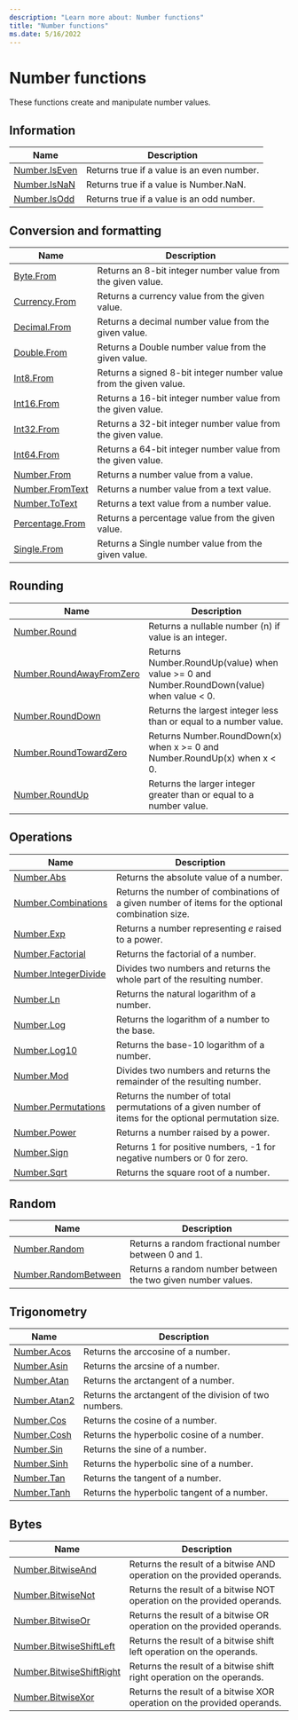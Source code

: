 ```yaml
---
description: "Learn more about: Number functions"
title: "Number functions"
ms.date: 5/16/2022
---
```

# Number functions

These functions create and manipulate number values.

## Information

|Name|Description|  
|------------|---------------|  
|[Number.IsEven](number-iseven.md)|Returns true if a value is an even number.|
|[Number.IsNaN](number-isnan.md)|Returns true if a value is Number.NaN.|  
|[Number.IsOdd](number-isodd.md)|Returns true if a value is an odd number.|  

## Conversion and formatting  

|Name|Description|
|------------|---------------|
|[Byte.From](byte-from.md)|Returns an 8-bit integer number value from the given value.|
|[Currency.From](currency-from.md)|Returns a currency value from the given value.|
|[Decimal.From](decimal-from.md)|Returns a decimal number value from the given value.|
|[Double.From](double-from.md)|Returns a Double number value from the given value.|
|[Int8.From](int8-from.md)|Returns a signed 8-bit integer number value from the given value.|
|[Int16.From](int16-from.md)|Returns a 16-bit integer number value from the given value.|
|[Int32.From](int32-from.md)|Returns a 32-bit integer number value from the given value.|
|[Int64.From](int64-from.md)|Returns a 64-bit integer number value from the given value.|
|[Number.From](number-from.md)|Returns a number value from a value.|
|[Number.FromText](number-fromtext.md)|Returns a number value from a text value.|
|[Number.ToText](number-totext.md)|Returns a text value from a number value.|
|[Percentage.From](percentage-from.md)|Returns a percentage value from the given value.|
|[Single.From](single-from.md)|Returns a Single number value from the given value.|

## Rounding

|Name|Description|
|------------|---------------|
|[Number.Round](number-round.md)|Returns a nullable number (n) if value is an integer.|
|[Number.RoundAwayFromZero](number-roundawayfromzero.md)|Returns Number.RoundUp(value) when value &gt;= 0 and Number.RoundDown(value) when value &lt; 0.|
|[Number.RoundDown](number-rounddown.md)|Returns the largest integer less than or equal to a number value.|
|[Number.RoundTowardZero](number-roundtowardzero.md)|Returns Number.RoundDown(x) when x &gt;= 0 and Number.RoundUp(x) when x &lt; 0.|
|[Number.RoundUp](number-roundup.md)|Returns the larger integer greater than or equal to a number value.|  

## Operations

|Name|Description|
|------------|---------------|
|[Number.Abs](number-abs.md)|Returns the absolute value of a number.|
|[Number.Combinations](number-combinations.md)|Returns the number of combinations of a given number of items for the optional combination size.|
|[Number.Exp](number-exp.md)|Returns a number representing *e* raised to a power.|
|[Number.Factorial](number-factorial.md)|Returns the factorial of a number.|
|[Number.IntegerDivide](number-integerdivide.md)|Divides two numbers and returns the whole part of the resulting number.|
|[Number.Ln](number-ln.md)|Returns the natural logarithm of a number.|
|[Number.Log](number-log.md)|Returns the logarithm of a number to the base.|
|[Number.Log10](number-log10.md)|Returns the base-10 logarithm of a number.|
|[Number.Mod](number-mod.md)|Divides two numbers and returns the remainder of the resulting number.|
|[Number.Permutations](number-permutations.md)|Returns the number of total permutations of a given number of items for the optional permutation size.|
|[Number.Power](number-power.md)|Returns a number raised by a power.|
|[Number.Sign](number-sign.md)|Returns 1 for positive numbers, -1 for negative numbers or 0 for zero.|
|[Number.Sqrt](number-sqrt.md)|Returns the square root of a number.|

## Random

|Name|Description|
|------------|---------------|
|[Number.Random](number-random.md)|Returns a random fractional number between 0 and 1.|
|[Number.RandomBetween](number-randombetween.md)|Returns a random number between the two given number values.|

## Trigonometry

|Name|Description|
|------------|---------------|
|[Number.Acos](number-acos.md)|Returns the arccosine of a number.|
|[Number.Asin](number-asin.md)|Returns the arcsine of a number.|
|[Number.Atan](number-atan.md)|Returns the arctangent of a number.|
|[Number.Atan2](number-atan2.md)|Returns the arctangent of the division of two numbers.|
|[Number.Cos](number-cos.md)|Returns the cosine of a number.|
|[Number.Cosh](number-cosh.md)|Returns the hyperbolic cosine of a number.|
|[Number.Sin](number-sin.md)|Returns the sine of a number.|
|[Number.Sinh](number-sinh.md)|Returns the hyperbolic sine of a number.|
|[Number.Tan](number-tan.md)|Returns the tangent of a number.|
|[Number.Tanh](number-tanh.md)|Returns the hyperbolic tangent of a number.|

## Bytes

|Name|Description|
|------------|---------------|
|[Number.BitwiseAnd](number-bitwiseand.md)|Returns the result of a bitwise AND operation on the provided operands.|
|[Number.BitwiseNot](number-bitwisenot.md)|Returns the result of a bitwise NOT operation on the provided operands.|
|[Number.BitwiseOr](number-bitwiseor.md)|Returns the result of a bitwise OR operation on the provided operands.|
|[Number.BitwiseShiftLeft](number-bitwiseshiftleft.md)|Returns the result of a bitwise shift left operation on the operands.|
|[Number.BitwiseShiftRight](number-bitwiseshiftright.md)|Returns the result of a bitwise shift right operation on the operands.|
|[Number.BitwiseXor](number-bitwisexor.md)|Returns the result of a bitwise XOR operation on the provided operands.|
